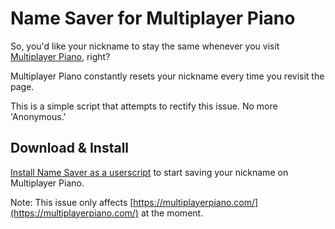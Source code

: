# Name Saver for Multiplayer Piano

So, you'd like your nickname to stay the same whenever you visit [Multiplayer Piano](https://multiplayerpiano.com), right?

Multiplayer Piano constantly resets your nickname every time you revisit the page.

This is a simple script that attempts to rectify this issue. No more 'Anonymous.'

## Download & Install

[Install Name Saver as a userscript](https://greasyfork.org/scripts/522853) to start saving your nickname on Multiplayer Piano.

Note: This issue only affects [https://multiplayerpiano.com/](https://multiplayerpiano.com/) at the moment.